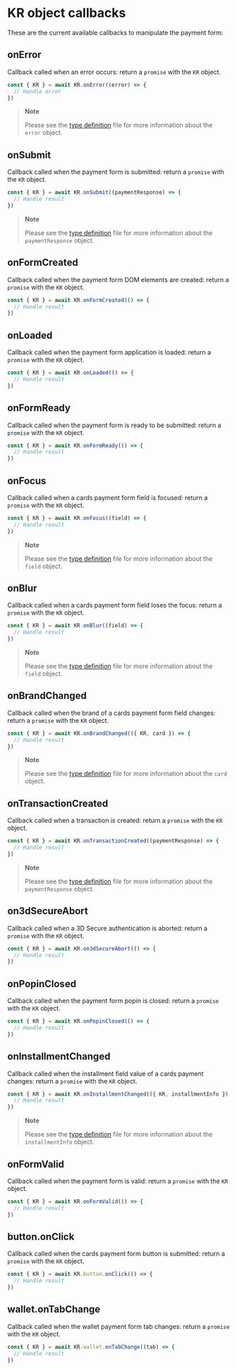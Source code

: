 
# KR object callbacks

These are the current available callbacks to manipulate the payment form:

## onError

Callback called when an error occurs: return a `promise` with the `KR` object.

```javascript
const { KR } = await KR.onError((error) => {
  // Handle error
})
```

> **Note**
> 
> Please see the [type definition](../index.d.ts) file for more information about the `error` object.

## onSubmit

Callback called when the payment form is submitted: return a `promise` with the `KR` object.

```javascript
const { KR } = await KR.onSubmit((paymentResponse) => {
  // Handle result
})
```

> **Note**
> 
> Please see the [type definition](../index.d.ts) file for more information about the `paymentResponse` object.

## onFormCreated

Callback called when the payment form DOM elements are created: return a `promise` with the `KR` object.

```javascript
const { KR } = await KR.onFormCreated(() => {
  // Handle result
})
```

## onLoaded

Callback called when the payment form application is loaded: return a `promise` with the `KR` object.

```javascript
const { KR } = await KR.onLoaded(() => {
  // Handle result
})
```

## onFormReady

Callback called when the payment form is ready to be submitted: return a `promise` with the `KR` object.

```javascript
const { KR } = await KR.onFormReady(() => {
  // Handle result
})
```

## onFocus

Callback called when a cards payment form field is focused: return a `promise` with the `KR` object.

```javascript
const { KR } = await KR.onFocus((field) => {
  // Handle result
})
```

> **Note**
> 
> Please see the [type definition](../index.d.ts) file for more information about the `field` object.

## onBlur

Callback called when a cards payment form field loses the focus: return a `promise` with the `KR` object.

```javascript
const { KR } = await KR.onBlur((field) => {
  // Handle result
})
```

> **Note**
> 
> Please see the [type definition](../index.d.ts) file for more information about the `field` object.

## onBrandChanged

Callback called when the brand of a cards payment form field changes: return a `promise` with the 
`KR` object.

```javascript
const { KR } = await KR.onBrandChanged(({ KR, card }) => {
  // Handle result
})
```

> **Note**
> 
> Please see the [type definition](../index.d.ts) file for more information about the `card` object.

## onTransactionCreated

Callback called when a transaction is created: return a `promise` with the `KR` object.

```javascript
const { KR } = await KR.onTransactionCreated((paymentResponse) => {
  // Handle result
})
```

> **Note**
> 
> Please see the [type definition](../index.d.ts) file for more information about the `paymentResponse` object.

## on3dSecureAbort

Callback called when a 3D Secure authentication is aborted: return a `promise` with the `KR` object.

```javascript
const { KR } = await KR.on3dSecureAbort(() => {
  // Handle result
})
```

## onPopinClosed

Callback called when the payment form popin is closed: return a `promise` with the `KR` object.

```javascript
const { KR } = await KR.onPopinClosed(() => {
  // Handle result
})
```

## onInstallmentChanged

Callback called when the installment field value of a cards payment changes: return a `promise` 
with the `KR` object.

```javascript
const { KR } = await KR.onInstallmentChanged(({ KR, installmentInfo }) => {
  // Handle result
})
```

> **Note**
> 
> Please see the [type definition](../index.d.ts) file for more information about the 
> `installmentInfo` object.

## onFormValid

Callback called when the payment form is valid: return a `promise` with the `KR` object.

```javascript
const { KR } = await KR.onFormValid(() => {
  // Handle result
})
```

## button.onClick

Callback called when the cards payment form button is submitted: return a `promise` with the 
`KR` object.

```javascript
const { KR } = await KR.button.onClick(() => {
  // Handle result
})
```

## wallet.onTabChange

Callback called when the wallet payment form tab changes: return a `promise` with the `KR` object.

```javascript
const { KR } = await KR.wallet.onTabChange((tab) => {
  // Handle result
})
```